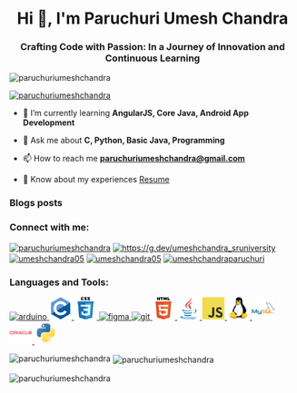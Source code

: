 <h1 align="center">Hi 👋, I'm Paruchuri Umesh Chandra</h1>
<h3 align="center">Crafting Code with Passion: In a Journey of Innovation and Continuous Learning</h3>

<p align="left"> <img src="https://komarev.com/ghpvc/?username=paruchuriumeshchandra&label=Profile%20views&color=0e75b6&style=flat" alt="paruchuriumeshchandra" /> </p>

<p align="left"> <a href="https://github.com/ryo-ma/github-profile-trophy"><img src="https://github-profile-trophy.vercel.app/?username=paruchuriumeshchandra" alt="paruchuriumeshchandra" /></a> </p>

- 🌱 I’m currently learning **AngularJS, Core Java, Android App Development**

- 💬 Ask me about **C, Python, Basic Java, Programming**

- 📫 How to reach me **paruchuriumeshchandra@gmail.com**

- 📄 Know about my experiences [Resume](https://drive.google.com/file/d/1v_WS1Cx69G6QpkIa12hQMJ3BaFi3PbAv/view?usp=sharing)

### Blogs posts
<!-- BLOG-POST-LIST:START -->
<!-- BLOG-POST-LIST:END -->

<h3 align="left">Connect with me:</h3>
<p align="left">
<a href="https://linkedin.com/in/paruchuriumeshchandra" target="blank"><img align="center" src="https://raw.githubusercontent.com/rahuldkjain/github-profile-readme-generator/master/src/images/icons/Social/linked-in-alt.svg" alt="paruchuriumeshchandra" height="30" width="40" /></a>
<a href="https://dev.to/https://g.dev/umeshchandra_sruniversity" target="blank"><img align="center" src="https://raw.githubusercontent.com/rahuldkjain/github-profile-readme-generator/master/src/images/icons/Social/devto.svg" alt="https://g.dev/umeshchandra_sruniversity" height="30" width="40" /></a>
<a href="https://kaggle.com/umeshchandra05" target="blank"><img align="center" src="https://raw.githubusercontent.com/rahuldkjain/github-profile-readme-generator/master/src/images/icons/Social/kaggle.svg" alt="umeshchandra05" height="30" width="40" /></a>
<a href="https://www.hackerrank.com/umeshchandra05" target="blank"><img align="center" src="https://raw.githubusercontent.com/rahuldkjain/github-profile-readme-generator/master/src/images/icons/Social/hackerrank.svg" alt="umeshchandra05" height="30" width="40" /></a>
<a href="https://www.leetcode.com/umeshchandraparuchuri" target="blank"><img align="center" src="https://raw.githubusercontent.com/rahuldkjain/github-profile-readme-generator/master/src/images/icons/Social/leet-code.svg" alt="umeshchandraparuchuri" height="30" width="40" /></a>
</p>

<h3 align="left">Languages and Tools:</h3>
<p align="left"> <a href="https://www.arduino.cc/" target="_blank" rel="noreferrer"> <img src="https://cdn.worldvectorlogo.com/logos/arduino-1.svg" alt="arduino" width="40" height="40"/> </a> <a href="https://www.cprogramming.com/" target="_blank" rel="noreferrer"> <img src="https://raw.githubusercontent.com/devicons/devicon/master/icons/c/c-original.svg" alt="c" width="40" height="40"/> </a> <a href="https://www.w3schools.com/css/" target="_blank" rel="noreferrer"> <img src="https://raw.githubusercontent.com/devicons/devicon/master/icons/css3/css3-original-wordmark.svg" alt="css3" width="40" height="40"/> </a> <a href="https://www.figma.com/" target="_blank" rel="noreferrer"> <img src="https://www.vectorlogo.zone/logos/figma/figma-icon.svg" alt="figma" width="40" height="40"/> </a> <a href="https://git-scm.com/" target="_blank" rel="noreferrer"> <img src="https://www.vectorlogo.zone/logos/git-scm/git-scm-icon.svg" alt="git" width="40" height="40"/> </a> <a href="https://www.w3.org/html/" target="_blank" rel="noreferrer"> <img src="https://raw.githubusercontent.com/devicons/devicon/master/icons/html5/html5-original-wordmark.svg" alt="html5" width="40" height="40"/> </a> <a href="https://www.java.com" target="_blank" rel="noreferrer"> <img src="https://raw.githubusercontent.com/devicons/devicon/master/icons/java/java-original.svg" alt="java" width="40" height="40"/> </a> <a href="https://developer.mozilla.org/en-US/docs/Web/JavaScript" target="_blank" rel="noreferrer"> <img src="https://raw.githubusercontent.com/devicons/devicon/master/icons/javascript/javascript-original.svg" alt="javascript" width="40" height="40"/> </a> <a href="https://www.linux.org/" target="_blank" rel="noreferrer"> <img src="https://raw.githubusercontent.com/devicons/devicon/master/icons/linux/linux-original.svg" alt="linux" width="40" height="40"/> </a> <a href="https://www.mysql.com/" target="_blank" rel="noreferrer"> <img src="https://raw.githubusercontent.com/devicons/devicon/master/icons/mysql/mysql-original-wordmark.svg" alt="mysql" width="40" height="40"/> </a> <a href="https://www.oracle.com/" target="_blank" rel="noreferrer"> <img src="https://raw.githubusercontent.com/devicons/devicon/master/icons/oracle/oracle-original.svg" alt="oracle" width="40" height="40"/> </a> <a href="https://www.python.org" target="_blank" rel="noreferrer"> <img src="https://raw.githubusercontent.com/devicons/devicon/master/icons/python/python-original.svg" alt="python" width="40" height="40"/> </a> </p>

<p><img align="left" src="https://github-readme-stats.vercel.app/api/top-langs?username=paruchuriumeshchandra&show_icons=true&locale=en&layout=compact" alt="paruchuriumeshchandra" /></p>

<p>&nbsp;<img align="center" src="https://github-readme-stats.vercel.app/api?username=paruchuriumeshchandra&show_icons=true&locale=en" alt="paruchuriumeshchandra" /></p>

<p><img align="center" src="https://github-readme-streak-stats.herokuapp.com/?user=paruchuriumeshchandra&" alt="paruchuriumeshchandra" /></p>
